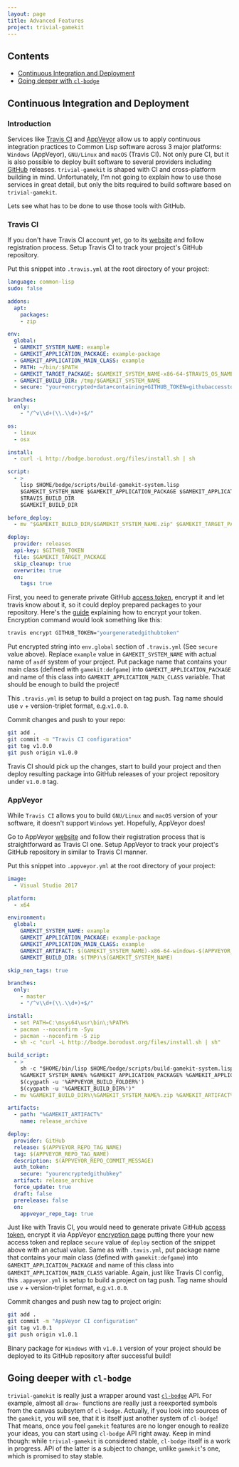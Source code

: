 ```yaml
---
layout: page
title: Advanced Features
project: trivial-gamekit
---
```


## Contents
* [Continuous Integration and Deployment](#continuous-integration-and-deployment)
* [Going deeper with `cl-bodge`](#going-deeper-with-cl-bodge)


## Continuous Integration and Deployment

### Introduction

Services like [Travis CI](https://travis-ci.org) and [AppVeyor](https://appveyor.com/) allow us
to apply continuous integration practices to Common Lisp software across 3 major platforms:
`Windows` (AppVeyor), `GNU/Linux` and `macOS` (Travis CI). Not only pure CI, but it is also
possible to deploy built software to several providers including [GitHub](https://github.com/)
releases. `trivial-gamekit` is shaped with CI and cross-platform building in
mind. Unfortunately, I'm not going to explain how to use those services in great detail, but
only the bits required to build software based on `trivial-gamekit`.

Lets see what has to be done to use those tools with GitHub.


### Travis CI
If you don't have Travis CI account yet, go to its [website](https://travis-ci.org) and follow
registration process. Setup Travis CI to track your project's GitHub repository.


Put this snippet into `.travis.yml` at the root directory of your project:

```yaml
language: common-lisp
sudo: false

addons:
  apt:
    packages:
    - zip

env:
  global:
  - GAMEKIT_SYSTEM_NAME: example
  - GAMEKIT_APPLICATION_PACKAGE: example-package
  - GAMEKIT_APPLICATION_MAIN_CLASS: example
  - PATH: ~/bin/:$PATH
  - GAMEKIT_TARGET_PACKAGE: $GAMEKIT_SYSTEM_NAME-x86-64-$TRAVIS_OS_NAME-$TRAVIS_BRANCH.zip
  - GAMEKIT_BUILD_DIR: /tmp/$GAMEKIT_SYSTEM_NAME
  - secure: "your+encrypted+data+containing+GITHUB_TOKEN=githubaccesstoken"

branches:
  only:
    - "/^v\\d+(\\.\\d+)+$/"

os:
  - linux
  - osx

install:
  - curl -L http://bodge.borodust.org/files/install.sh | sh

script:
  - >
    lisp $HOME/bodge/scripts/build-gamekit-system.lisp
    $GAMEKIT_SYSTEM_NAME $GAMEKIT_APPLICATION_PACKAGE $GAMEKIT_APPLICATION_MAIN_CLASS
    $TRAVIS_BUILD_DIR
    $GAMEKIT_BUILD_DIR

before_deploy:
  - mv "$GAMEKIT_BUILD_DIR/$GAMEKIT_SYSTEM_NAME.zip" $GAMEKIT_TARGET_PACKAGE

deploy:
  provider: releases
  api-key: $GITHUB_TOKEN
  file: $GAMEKIT_TARGET_PACKAGE
  skip_cleanup: true
  overwrite: true
  on:
    tags: true
```

First, you need to generate private GitHub [access token](https://github.com/settings/tokens),
encrypt it and let travis know about it, so it could deploy prepared packages to your
repository. Here's the [guide](https://docs.travis-ci.com/user/encryption-keys/) explaining how
to encrypt your token. Encryption command would look something like this:

```sh
travis encrypt GITHUB_TOKEN="yourgeneratedgithubtoken"
```

Put encrypted string into `env.global` section of `.travis.yml` (See `secure` value above).
Replace `example` value in `GAMEKIT_SYSTEM_NAME` with actual name of `asdf` system of your
project. Put package name that contains your main class (defined with `gamekit:defgame`) into
`GAMEKIT_APPLICATION_PACKAGE` and name of this class into `GAMEKIT_APPLICATION_MAIN_CLASS`
variable. That should be enough to build the project!


This `.travis.yml` is setup to build a project on tag push. Tag name should use `v` +
version-triplet format, e.g.`v1.0.0`.

Commit changes and push to your repo:

```sh
git add .
git commit -m "Travis CI configuration"
git tag v1.0.0
git push origin v1.0.0
```

Travis CI should pick up the changes, start to build your project and then deploy resulting package
into GitHub releases of your project repository under `v1.0.0` tag.


### AppVeyor

While `Travis CI` allows you to build `GNU/Linux` and `macOS` version of your software, it
doesn't support `Windows` yet. Hopefully, AppVeyor does!

Go to AppVeyor [website](https://travis-ci.org) and follow their registration process that is
straightforward as Travis CI one. Setup AppVeyor to track your project's GitHub repository in
similar to Travis CI manner.

Put this snippet into `.appveyor.yml` at the root directory of your project:

```yml
image:
  - Visual Studio 2017

platform:
  - x64

environment:
  global:
    GAMEKIT_SYSTEM_NAME: example
    GAMEKIT_APPLICATION_PACKAGE: example-package
    GAMEKIT_APPLICATION_MAIN_CLASS: example
    GAMEKIT_ARTIFACT: $(GAMEKIT_SYSTEM_NAME)-x86-64-windows-$(APPVEYOR_REPO_TAG_NAME).zip
    GAMEKIT_BUILD_DIR: $(TMP)\$(GAMEKIT_SYSTEM_NAME)

skip_non_tags: true

branches:
  only:
    - master
    - "/^v\\d+(\\.\\d+)+$/"

install:
  - set PATH=C:\msys64\usr\bin\;%PATH%
  - pacman --noconfirm -Syu
  - pacman --noconfirm -S zip
  - sh -c "curl -L http://bodge.borodust.org/files/install.sh | sh"

build_script:
  - >
    sh -c "$HOME/bin/lisp $HOME/bodge/scripts/build-gamekit-system.lisp
    %GAMEKIT_SYSTEM_NAME% %GAMEKIT_APPLICATION_PACKAGE% %GAMEKIT_APPLICATION_MAIN_CLASS%
    $(cygpath -u '%APPVEYOR_BUILD_FOLDER%')
    $(cygpath -u '%GAMEKIT_BUILD_DIR%')"
  - mv %GAMEKIT_BUILD_DIR%\%GAMEKIT_SYSTEM_NAME%.zip %GAMEKIT_ARTIFACT%

artifacts:
  - path: "%GAMEKIT_ARTIFACT%"
    name: release_archive

deploy:
  provider: GitHub
  release: $(APPVEYOR_REPO_TAG_NAME)
  tag: $(APPVEYOR_REPO_TAG_NAME)
  description: $(APPVEYOR_REPO_COMMIT_MESSAGE)
  auth_token:
    secure: "yourencryptedgithubkey"
  artifact: release_archive
  force_update: true
  draft: false
  prerelease: false
  on:
    appveyor_repo_tag: true
```

Just like with Travis CI, you would need to generate private GitHub [access
token](https://github.com/settings/tokens), encrypt it via AppVeyor [encryption
page](https://ci.appveyor.com/tools/encrypt) putting there your new access token and replace
`secure` value of `deploy` section of the snippet above with an actual value.  Same as with
`.tavis.yml`, put package name that contains your main class (defined with `gamekit:defgame`)
into `GAMEKIT_APPLICATION_PACKAGE` and name of this class into `GAMEKIT_APPLICATION_MAIN_CLASS`
variable.  Again, just like Travis CI config, this `.appveyor.yml` is setup to build a project
on tag push. Tag name should use `v` + version-triplet format, e.g.`v1.0.0`.

Commit changes and push new tag to project origin:

```sh
git add .
git commit -m "AppVeyor CI configuration"
git tag v1.0.1
git push origin v1.0.1
```

Binary package for `Windows` with `v1.0.1` version of your project should be deployed to its
GitHub repository after successful build!


## Going deeper with `cl-bodge`

`trivial-gamekit` is really just a wrapper around vast
[`cl-bodge`](https://github.com/borodust/cl-bodge) API. For example, almost all `draw-`
functions are really just a reexported symbols from the canvas subsytem of `cl-bodge`. Actually,
if you look into sources of the `gamekit`, you will see, that it is itself just another system
of `cl-bodge`! That means, once you feel `gamekit` features are no longer enough to realize your
ideas, you can start using `cl-bodge` API right away. Keep in mind though: while
`trivial-gamekit` is considered stable, `cl-bodge` itself is a work in progress. API of the
latter is a subject to change, unlike `gamekit`'s one, which is promised to stay stable.
